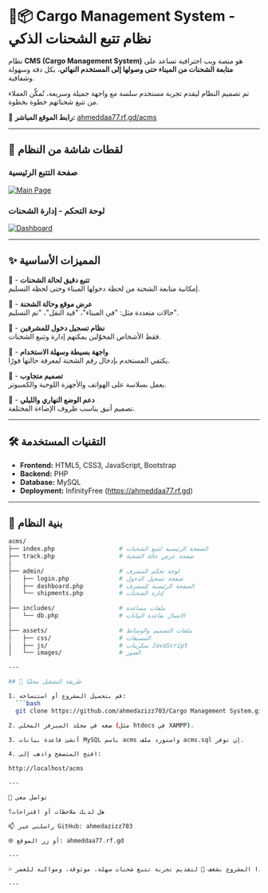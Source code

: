 
# 🚚📦 Cargo Management System - نظام تتبع الشحنات الذكي

نظام **CMS (Cargo Management System)** هو منصة ويب احترافية تساعد على **متابعة الشحنات من الميناء حتى وصولها إلى المستخدم النهائي**، بكل دقة وسهولة وشفافية.

تم تصميم النظام ليقدم تجربة مستخدم سلسة مع واجهة جميلة وسريعة، تُمكِّن العملاء من تتبع شحناتهم خطوة بخطوة.

🔗 **رابط الموقع المباشر:** [ahmeddaa77.rf.gd/acms](https://ahmeddaa77.rf.gd/acms)

---

## 📸 لقطات شاشة من النظام

### صفحة التتبع الرئيسية
[![Main Page](https://i.postimg.cc/52yWQxf3/image.png)](https://postimg.cc/N53zWv99)

### لوحة التحكم - إدارة الشحنات
[![Dashboard](https://i.postimg.cc/j5Vp1PPg/image.png)](https://postimg.cc/FfZCdfP3)

---

## ✨ المميزات الأساسية

🚢 - **تتبع دقيق لحالة الشحنات**   
  إمكانية متابعة الشحنة من لحظة دخولها الميناء وحتى لحظة التسليم.

📍 - **عرض موقع وحالة الشحنة**  
  حالات متعددة مثل: "في الميناء"، "قيد النقل"، "تم التسليم".

🔐 - **نظام تسجيل دخول للمشرفين**  
  فقط الأشخاص المخوّلين يمكنهم إدارة وتتبع الشحنات.

🧾 - **واجهة بسيطة وسهلة الاستخدام**  
  يكتفي المستخدم بإدخال رقم الشحنة لمعرفة حالتها فورًا.

📱 - **تصميم متجاوب**  
  يعمل بسلاسة على الهواتف والأجهزة اللوحية والكمبيوتر.

🌙 - **دعم الوضع النهاري والليلي**  
  تصميم أنيق يناسب ظروف الإضاءة المختلفة.

---

## 🛠️ التقنيات المستخدمة

- **Frontend:** HTML5, CSS3, JavaScript, Bootstrap  
- **Backend:** PHP  
- **Database:** MySQL  
- **Deployment:** InfinityFree (https://ahmeddaa77.rf.gd)

---

## 🧩 بنية النظام

 ```bash
acms/
├── index.php                  # الصفحة الرئيسية لتتبع الشحنات
├── track.php                  # صفحة عرض حالة الشحنة
│
├── admin/                     # لوحة تحكم المشرف
│   ├── login.php              # صفحة تسجيل الدخول
│   ├── dashboard.php          # الصفحة الرئيسية للمشرف
│   └── shipments.php          # إدارة الشحنات
│
├── includes/                  # ملفات مساعدة
│   └── db.php                 # الاتصال بقاعدة البيانات
│
├── assets/                    # ملفات التصميم والوسائط
│   ├── css/                   # التنسيقات
│   ├── js/                    # سكربتات JavaScript
│   └── images/                # الصور

---

## 🚀 طريقة التشغيل محليًا

1. قم بتحميل المشروع أو استنساخه:
   ```bash
   git clone https://github.com/ahmedazizz703/Cargo Management System.git

2. ضعه في مجلد السيرفر المحلي (مثل htdocs في XAMPP).

3. أنشئ قاعدة بيانات MySQL باسم acms واستورد ملف acms.sql إن توفر.

4. افتح المتصفح واذهب إلى:

http://localhost/acms

---

💬 تواصل معي

هل لديك ملاحظات أو اقتراحات؟

📫 راسلني عبر GitHub: ahmedazizz703

🌐 أو زر الموقع: ahmeddaa77.rf.gd

---

> تم تطوير هذا المشروع بشغف 💙 لتقديم تجربة تتبع شحنات سهلة، موثوقة، ومواكبة للعصر.

---
